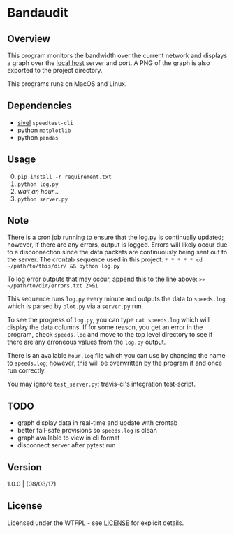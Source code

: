 # Bandaudit

Overview
---
This program monitors the bandwidth over the current network and displays 
a graph over the [local host](0.0.0.0:8080) server and port. A PNG of the 
graph is also exported to the project directory. 

This programs runs on MacOS and Linux.

Dependencies
---
* [sivel](https://github.com/sivel/speedtest-cli) `speedtest-cli`
* python `matplotlib`
* python `pandas`

Usage
---
0. `pip install -r requirement.txt`
0. `python log.py`
0. _wait an hour..._
0. `python server.py`

Note
---
There is a cron job running to ensure that the log.py is continually
updated; however, if there are any errors, output is logged. Errors
will likely occur due to a disconnection since the data packets 
are continuously being sent out to the server. The crontab 
sequence used in this project:
`* * * * * cd ~/path/to/this/dir/ && python log.py`

To log error outputs that may occur, append this to the line above:
`>> ~/path/to/dir/errors.txt 2>&1`

This sequence runs `log.py` every minute and outputs the data to
`speeds.log` which is parsed by `plot.py` via a `server.py` run.

To see the progress of `log.py`, you can type `cat speeds.log` 
which will display the data columns. If for some reason, you 
get an error in the program, check `speeds.log` and move to 
the top level directory to see if there are any erroneous 
values from the `log.py` output.

There is an available `hour.log` file which you can use by changing 
the name to `speeds.log`; however, this will be overwritten by the 
program if and once run correctly.

You may ignore `test_server.py`: travis-ci's integration test-script.

TODO
---
* graph display data in real-time and update with crontab
* better fail-safe provisions so `speeds.log` is clean
* graph available to view in cli format
* disconnect server after pytest run

Version
---
1.0.0 | (08/08/17)

License
---
Licensed under the WTFPL - see [LICENSE](./LICENSE) for explicit details.
